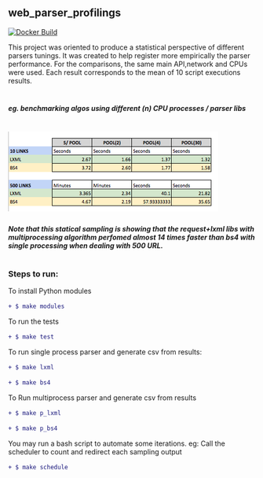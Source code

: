  ## web_parser_profilings
 
 [![Docker Build](https://img.shields.io/docker/build/pierrezemb/gostatic.svg?style=plastic)](https://hub.docker.com/r/gfreire)

This project was oriented to produce a statistical perspective of different parsers tunings. It was created to help register more empirically the parser performance.
For the comparisons, the same main API,network and CPUs were used. Each result
corresponds to the mean of 10 script executions results. 
#
##### eg. benchmarking algos using different (n) CPU processes / parser libs 
# ![Screenshot](static/profiling-table.png)
##### Note that this statical sampling is showing that the request+lxml libs with multiprocessing algorithm perfomed almost *14 times* faster than bs4 with single processing when dealing with 500 URL.
#
### Steps to run:

To install Python modules
```diff
+ $ make modules
```
To run the tests
```diff
+ $ make test
```
To run single process parser and generate csv from results:
```diff
+ $ make lxml
```
```diff
+ $ make bs4
```
To Run multiprocess parser and generate csv from results
```diff
+ $ make p_lxml
```
```diff
+ $ make p_bs4
```

You may run a bash script to automate some iterations. eg:
Call the scheduler to count and redirect each sampling output
```diff
+ $ make schedule
```


